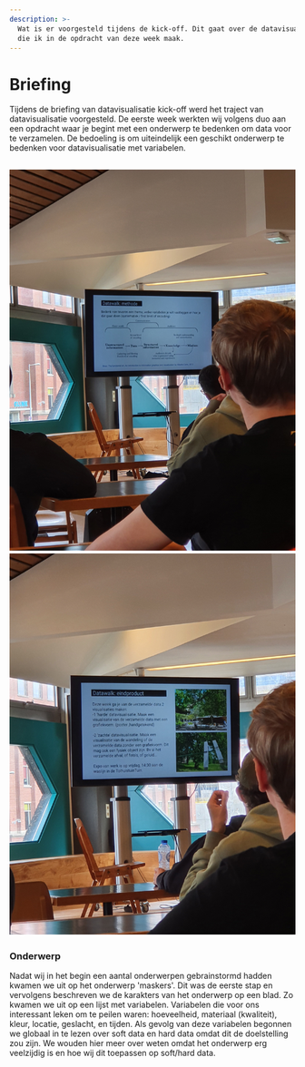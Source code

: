 ```yaml
---
description: >-
  Wat is er voorgesteld tijdens de kick-off. Dit gaat over de datavisualisatie
  die ik in de opdracht van deze week maak.
---
```


# Briefing

Tijdens de briefing van datavisualisatie kick-off werd het traject van datavisualisatie voorgesteld. De eerste week werkten wij volgens duo aan een opdracht waar je begint met een onderwerp te bedenken om data voor te verzamelen. De bedoeling is om uiteindelijk een geschikt onderwerp te bedenken voor datavisualisatie met variabelen. 

## ![](.gitbook/assets/20200831_104533.jpg)  ![](.gitbook/assets/20200831_104828.jpg) 

### Onderwerp

Nadat wij in het begin een aantal onderwerpen gebrainstormd hadden kwamen we uit op het onderwerp 'maskers'. Dit was de eerste stap en vervolgens beschreven we de karakters van het onderwerp op een blad. Zo kwamen we uit op een lijst met variabelen. Variabelen die voor ons interessant leken om te peilen waren: hoeveelheid, materiaal \(kwaliteit\), kleur, locatie, geslacht, en tijden. Als gevolg van deze variabelen begonnen we globaal in te lezen over soft data en hard data omdat dit de doelstelling zou zijn. We wouden hier meer over weten omdat het onderwerp erg veelzijdig is en hoe wij dit toepassen op soft/hard data. 



